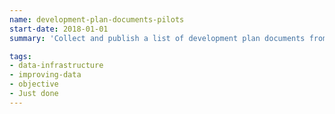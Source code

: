 ```yaml
---
name: development-plan-documents-pilots
start-date: 2018-01-01
summary: 'Collect and publish a list of development plan documents from Buckinghamshire, Lambeth and Southwark'

tags:
- data-infrastructure
- improving-data
- objective
- Just done
---
```


